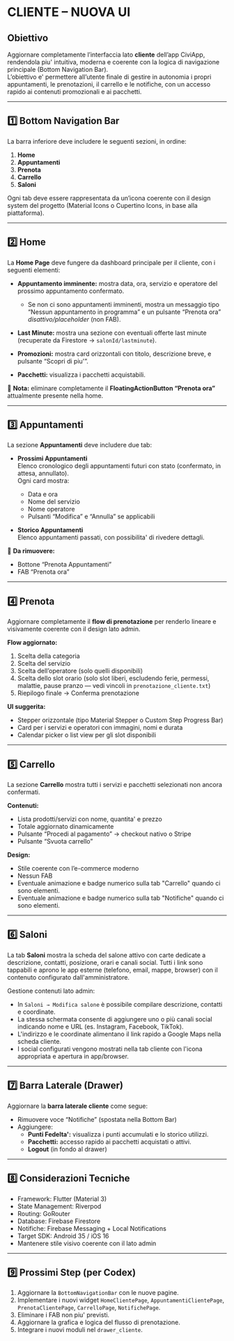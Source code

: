 # CLIENTE – NUOVA UI

## Obiettivo

Aggiornare completamente l’interfaccia lato **cliente** dell’app CiviApp, rendendola piu' intuitiva, moderna e coerente con la logica di navigazione principale (Bottom Navigation Bar).  
L’obiettivo e' permettere all’utente finale di gestire in autonomia i propri appuntamenti, le prenotazioni, il carrello e le notifiche, con un accesso rapido ai contenuti promozionali e ai pacchetti.

---

## 1️⃣ Bottom Navigation Bar

La barra inferiore deve includere le seguenti sezioni, in ordine:

1. **Home**  
2. **Appuntamenti**  
3. **Prenota**  
4. **Carrello**  
5. **Saloni**

Ogni tab deve essere rappresentata da un’icona coerente con il design system del progetto (Material Icons o Cupertino Icons, in base alla piattaforma).

---

## 2️⃣ Home

La **Home Page** deve fungere da dashboard principale per il cliente, con i seguenti elementi:

- **Appuntamento imminente:** mostra data, ora, servizio e operatore del prossimo appuntamento confermato.  
  - Se non ci sono appuntamenti imminenti, mostra un messaggio tipo “Nessun appuntamento in programma” e un pulsante “Prenota ora” *disattivo/placeholder* (non FAB).  

- **Last Minute:** mostra una sezione con eventuali offerte last minute (recuperate da Firestore → `salonId/lastminute`).  

- **Promozioni:** mostra card orizzontali con titolo, descrizione breve, e pulsante “Scopri di piu'”.  

- **Pacchetti:** visualizza i pacchetti acquistabili.  

🔹 **Nota:** eliminare completamente il **FloatingActionButton “Prenota ora”** attualmente presente nella home.

---

## 3️⃣ Appuntamenti

La sezione **Appuntamenti** deve includere due tab:

- **Prossimi Appuntamenti**  
  Elenco cronologico degli appuntamenti futuri con stato (confermato, in attesa, annullato).  
  Ogni card mostra:  
  - Data e ora  
  - Nome del servizio  
  - Nome operatore  
  - Pulsanti “Modifica” e “Annulla” se applicabili  

- **Storico Appuntamenti**  
  Elenco appuntamenti passati, con possibilita' di rivedere dettagli.  

🔹 **Da rimuovere:**  
- Bottone “Prenota Appuntamenti”  
- FAB “Prenota ora”

---

## 4️⃣ Prenota

Aggiornare completamente il **flow di prenotazione** per renderlo lineare e visivamente coerente con il design lato admin.

**Flow aggiornato:**
1. Scelta della categoria
2. Scelta del servizio  
3. Scelta dell’operatore (solo quelli disponibili)  
4. Scelta dello slot orario (solo slot liberi, escludendo ferie, permessi, malattie, pause pranzo — vedi vincoli in `prenotazione_cliente.txt`)  
5. Riepilogo finale → Conferma prenotazione  

**UI suggerita:**
- Stepper orizzontale (tipo Material Stepper o Custom Step Progress Bar)
- Card per i servizi e operatori con immagini, nomi e durata
- Calendar picker o list view per gli slot disponibili

---

## 5️⃣ Carrello

La sezione **Carrello** mostra tutti i servizi e pacchetti selezionati non ancora confermati.

**Contenuti:**
- Lista prodotti/servizi con nome, quantita' e prezzo  
- Totale aggiornato dinamicamente  
- Pulsante “Procedi al pagamento” → checkout nativo o Stripe  
- Pulsante “Svuota carrello”  

**Design:**  
- Stile coerente con l’e-commerce moderno  
- Nessun FAB  
- Eventuale animazione e badge numerico sulla tab "Carrello" quando ci sono elementi.
- Eventuale animazione e badge numerico sulla tab "Notifiche" quando ci sono elementi.

---

## 6️⃣ Saloni

La tab **Saloni** mostra la scheda del salone attivo con carte dedicate a descrizione, contatti, posizione, orari e canali social. Tutti i link sono tappabili e aprono le app esterne (telefono, email, mappe, browser) con il contenuto configurato dall'amministratore.

Gestione contenuti lato admin:
- In `Saloni → Modifica salone` è possibile compilare descrizione, contatti e coordinate.
- La stessa schermata consente di aggiungere uno o più canali social indicando nome e URL (es. Instagram, Facebook, TikTok).
- L'indirizzo e le coordinate alimentano il link rapido a Google Maps nella scheda cliente.
- I social configurati vengono mostrati nella tab cliente con l'icona appropriata e apertura in app/browser.

---

## 7️⃣ Barra Laterale (Drawer)

Aggiornare la **barra laterale cliente** come segue:

- Rimuovere voce “Notifiche” (spostata nella Bottom Bar)  
- Aggiungere:
  - **Punti Fedelta':** visualizza i punti accumulati e lo storico utilizzi.  
  - **Pacchetti:** accesso rapido ai pacchetti acquistati o attivi.  
  - **Logout** (in fondo al drawer)

---

## 8️⃣ Considerazioni Tecniche

- Framework: Flutter (Material 3)
- State Management: Riverpod
- Routing: GoRouter
- Database: Firebase Firestore  
- Notifiche: Firebase Messaging + Local Notifications  
- Target SDK: Android 35 / iOS 16  
- Mantenere stile visivo coerente con il lato admin

---

## 9️⃣ Prossimi Step (per Codex)

1. Aggiornare la `BottomNavigationBar` con le nuove pagine.  
2. Implementare i nuovi widget `HomeClientePage`, `AppuntamentiClientePage`, `PrenotaClientePage`, `CarrelloPage`, `NotifichePage`.  
3. Eliminare i FAB non piu' previsti.  
4. Aggiornare la grafica e logica del flusso di prenotazione.  
5. Integrare i nuovi moduli nel `drawer_cliente`.  
